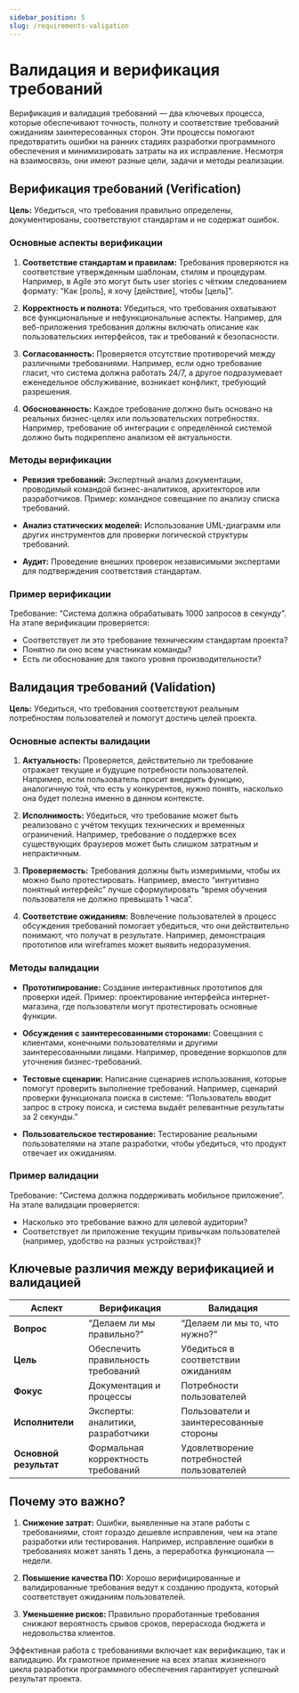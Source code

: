 ```yaml
---
sidebar_position: 5
slug: /requirements-valigation
---
```


# Валидация и верификация требований

Верификация и валидация требований — два ключевых процесса, которые обеспечивают точность, полноту и соответствие требований ожиданиям заинтересованных сторон. Эти процессы помогают предотвратить ошибки на ранних стадиях разработки программного обеспечения и минимизировать затраты на их исправление. Несмотря на взаимосвязь, они имеют разные цели, задачи и методы реализации.

## Верификация требований (Verification)

**Цель:** Убедиться, что требования правильно определены, документированы, соответствуют стандартам и не содержат ошибок.

### Основные аспекты верификации

1. **Соответствие стандартам и правилам:**
   Требования проверяются на соответствие утвержденным шаблонам, стилям и процедурам. Например, в Agile это могут быть user stories с чётким следованием формату: “Как [роль], я хочу [действие], чтобы [цель]”.

2. **Корректность и полнота:**
   Убедиться, что требования охватывают все функциональные и нефункциональные аспекты. Например, для веб-приложения требования должны включать описание как пользовательских интерфейсов, так и требований к безопасности.

3. **Согласованность:**
   Проверяется отсутствие противоречий между различными требованиями. Например, если одно требование гласит, что система должна работать 24/7, а другое подразумевает еженедельное обслуживание, возникает конфликт, требующий разрешения.

4. **Обоснованность:**
   Каждое требование должно быть основано на реальных бизнес-целях или пользовательских потребностях. Например, требование об интеграции с определённой системой должно быть подкреплено анализом её актуальности.

### Методы верификации

- **Ревизия требований:**
  Экспертный анализ документации, проводимый командой бизнес-аналитиков, архитекторов или разработчиков. Пример: командное совещание по анализу списка требований.

- **Анализ статических моделей:**
  Использование UML-диаграмм или других инструментов для проверки логической структуры требований.

- **Аудит:**
  Проведение внешних проверок независимыми экспертами для подтверждения соответствия стандартам.

### Пример верификации

Требование: “Система должна обрабатывать 1000 запросов в секунду”. На этапе верификации проверяется:

- Соответствует ли это требование техническим стандартам проекта?
- Понятно ли оно всем участникам команды?
- Есть ли обоснование для такого уровня производительности?

## Валидация требований (Validation)

**Цель:** Убедиться, что требования соответствуют реальным потребностям пользователей и помогут достичь целей проекта.

### Основные аспекты валидации

1. **Актуальность:**
   Проверяется, действительно ли требование отражает текущие и будущие потребности пользователей. Например, если пользователь просит внедрить функцию, аналогичную той, что есть у конкурентов, нужно понять, насколько она будет полезна именно в данном контексте.

2. **Исполнимость:**
   Убедиться, что требование может быть реализовано с учётом текущих технических и временных ограничений. Например, требование о поддержке всех существующих браузеров может быть слишком затратным и непрактичным.

3. **Проверяемость:**
   Требования должны быть измеримыми, чтобы их можно было протестировать. Например, вместо “интуитивно понятный интерфейс” лучше сформулировать “время обучения пользователя не должно превышать 1 часа”.

4. **Соответствие ожиданиям:**
   Вовлечение пользователей в процесс обсуждения требований помогает убедиться, что они действительно понимают, что получат в результате. Например, демонстрация прототипов или wireframes может выявить недоразумения.

### Методы валидации

- **Прототипирование:**
  Создание интерактивных прототипов для проверки идей. Пример: проектирование интерфейса интернет-магазина, где пользователи могут протестировать основные функции.

- **Обсуждения с заинтересованными сторонами:**
  Совещания с клиентами, конечными пользователями и другими заинтересованными лицами. Например, проведение воркшопов для уточнения бизнес-требований.

- **Тестовые сценарии:**
  Написание сценариев использования, которые помогут проверить выполнение требований. Например, сценарий проверки функционала поиска в системе: “Пользователь вводит запрос в строку поиска, и система выдаёт релевантные результаты за 2 секунды.”

- **Пользовательское тестирование:**
  Тестирование реальными пользователями на этапе разработки, чтобы убедиться, что продукт отвечает их ожиданиям.

### Пример валидации

Требование: “Система должна поддерживать мобильное приложение”. На этапе валидации проверяется:

- Насколько это требование важно для целевой аудитории?
- Соответствует ли приложение текущим привычкам пользователей (например, удобство на разных устройствах)?

## Ключевые различия между верификацией и валидацией

| **Аспект**               | **Верификация**                               | **Валидация**                                |
|---------------------------|-----------------------------------------------|----------------------------------------------|
| **Вопрос**               | “Делаем ли мы правильно?”                     | “Делаем ли мы то, что нужно?”                |
| **Цель**                 | Обеспечить правильность требований            | Убедиться в соответствии ожиданиям          |
| **Фокус**                | Документация и процессы                       | Потребности пользователей                    |
| **Исполнители**          | Эксперты: аналитики, разработчики             | Пользователи и заинтересованные стороны      |
| **Основной результат**   | Формальная корректность требований            | Удовлетворение потребностей пользователей    |

## Почему это важно?

1. **Снижение затрат:**
   Ошибки, выявленные на этапе работы с требованиями, стоят гораздо дешевле исправления, чем на этапе разработки или тестирования. Например, исправление ошибки в требованиях может занять 1 день, а переработка функционала — недели.

2. **Повышение качества ПО:**
   Хорошо верифицированные и валидированные требования ведут к созданию продукта, который соответствует ожиданиям пользователей.

3. **Уменьшение рисков:**
   Правильно проработанные требования снижают вероятность срывов сроков, перерасхода бюджета и недовольства клиентов.

Эффективная работа с требованиями включает как верификацию, так и валидацию. Их грамотное применение на всех этапах жизненного цикла разработки программного обеспечения гарантирует успешный результат проекта.
